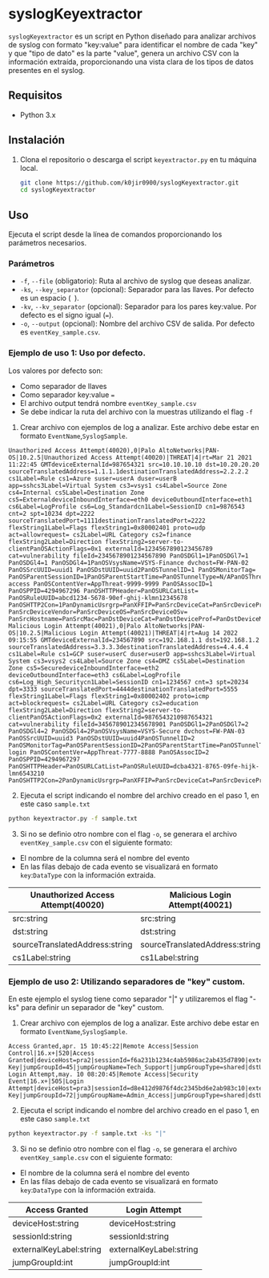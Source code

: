# syslogKeyextractor

`syslogKeyextractor` es un script en Python diseñado para analizar archivos de syslog con formato "key:value" para identificar el nombre de cada "key" y que "tipo de dato" es la parte "value", genera un archivo CSV con la información extraída, proporcionando una vista clara de los tipos de datos presentes en el syslog.

## Requisitos

- Python 3.x

## Instalación

1. Clona el repositorio o descarga el script `keyextractor.py` en tu máquina local.

    ```sh
    git clone https://github.com/k0jir0900/syslogKeyextractor.git 
    cd syslogKeyextractor
    ```

## Uso

Ejecuta el script desde la línea de comandos proporcionando los parámetros necesarios.

### Parámetros

- `-f`, `--file` (obligatorio): Ruta al archivo de syslog que deseas analizar.
- `-ks`, `--key_separator` (opcional): Separador para las llaves. Por defecto es un espacio (` `).
- `-kv`, `--kv_separator` (opcional): Separador para los pares key:value. Por defecto es el signo igual (`=`).
- `-o`, `--output` (opcional): Nombre del archivo CSV de salida. Por defecto es `eventKey_sample.csv`.

### Ejemplo de uso 1: Uso por defecto.

Los valores por defecto son:

- Como separador de llaves ` `
- Como separador key:value `=`
- El archivo output tendrá nombre `eventKey_sample.csv`
- Se debe indicar la ruta del archivo con la muestras utilizando el flag `-f`

1. Crear archivo con ejemplos de log a analizar. Este archivo debe estar en formato `EventName`,`SyslogSample`.

```plaintext
Unauthorized Access Attempt(40020),0|Palo AltoNetworks|PAN-OS|10.2.5|Unauthorized Access Attempt(40020)|THREAT|4|rt=Mar 21 2021 11:22:45 GMTdeviceExternalId=987654321 src=10.10.10.10 dst=10.20.20.20 sourceTranslatedAddress=1.1.1.1destinationTranslatedAddress=2.2.2.2 cs1Label=Rule cs1=Azure suser=userA duser=userB app=sshcs3Label=Virtual System cs3=vsys1 cs4Label=Source Zone cs4=Internal cs5Label=Destination Zone cs5=ExternaldeviceInboundInterface=eth0 deviceOutboundInterface=eth1 cs6Label=LogProfile cs6=Log_Standardcn1Label=SessionID cn1=9876543 cnt=2 spt=10234 dpt=2222 sourceTranslatedPort=1111destinationTranslatedPort=2222 flexString1Label=Flags flexString1=0x80002401 proto=udp act=allowrequest= cs2Label=URL Category cs2=finance flexString2Label=Direction flexString2=server-to-clientPanOSActionFlags=0x1 externalId=1234567890123456789 cat=vulnerability fileId=2345678901234567890 PanOSDGl1=1PanOSDGl7=1 PanOSDGl4=1 PanOSDGl4=1PanOSVsysName=VSYS-Finance dvchost=FW-PAN-02 PanOSSrcUUID=uuid1 PanOSDstUUID=uuid2PanOSTunnelID=1 PanOSMonitorTag= PanOSParentSessionID=1PanOSParentStartTime=PanOSTunnelType=N/APanOSThreatCategory=unauthorized-access PanOSContentVer=AppThreat-9999-9999 PanOSAssocID=1 PanOSPPID=4294967296 PanOSHTTPHeader=PanOSURLCatList= PanOSRuleUUID=abcd1234-5678-90ef-ghij-klmn12345678 PanOSHTTP2Con=1PanDynamicUsrgrp=PanXFFIP=PanSrcDeviceCat=PanSrcDeviceProf=PanSrcDeviceModel= PanSrcDeviceVendor=PanSrcDeviceOS=PanSrcDeviceOSv= PanSrcHostname=PanSrcMac=PanDstDeviceCat=PanDstDeviceProf=PanDstDeviceModel=PanDstDeviceVendor=
Malicious Login Attempt(40021),0|Palo AltoNetworks|PAN-OS|10.2.5|Malicious Login Attempt(40021)|THREAT|4|rt=Aug 14 2022 09:15:55 GMTdeviceExternalId=234567890 src=192.168.1.1 dst=192.168.1.2 sourceTranslatedAddress=3.3.3.3destinationTranslatedAddress=4.4.4.4 cs1Label=Rule cs1=GCP suser=userC duser=userD app=sshcs3Label=Virtual System cs3=vsys2 cs4Label=Source Zone cs4=DMZ cs5Label=Destination Zone cs5=SecuredeviceInboundInterface=eth2 deviceOutboundInterface=eth3 cs6Label=LogProfile cs6=Log_High_Securitycn1Label=SessionID cn1=1234567 cnt=3 spt=20234 dpt=3333 sourceTranslatedPort=4444destinationTranslatedPort=5555 flexString1Label=Flags flexString1=0x80002402 proto=icmp act=blockrequest= cs2Label=URL Category cs2=education flexString2Label=Direction flexString2=server-to-clientPanOSActionFlags=0x2 externalId=9876543210987654321 cat=vulnerability fileId=3456789012345678901 PanOSDGl1=2PanOSDGl7=2 PanOSDGl4=2 PanOSDGl4=2PanOSVsysName=VSYS-Secure dvchost=FW-PAN-03 PanOSSrcUUID=uuid3 PanOSDstUUID=uuid4PanOSTunnelID=2 PanOSMonitorTag=PanOSParentSessionID=2PanOSParentStartTime=PanOSTunnelType=N/APanOSThreatCategory=malicious-login PanOSContentVer=AppThreat-7777-8888 PanOSAssocID=2 PanOSPPID=4294967297 PanOSHTTPHeader=PanOSURLCatList=PanOSRuleUUID=dcba4321-8765-09fe-hijk-lmn6543210 PanOSHTTP2Con=2PanDynamicUsrgrp=PanXFFIP=PanSrcDeviceCat=PanSrcDeviceProf=PanSrcDeviceModel=PanSrcDeviceVendor=PanSrcDeviceOS=PanSrcDeviceOSv=PanSrcHostname=PanSrcMac=PanDstDeviceCat=PanDstDeviceProf=PanDstDeviceModel=PanDstDeviceVendor=
```
2. Ejecuta el script indicando el nombre del archivo creado en el paso 1, en este caso `sample.txt` 

```sh
python keyextractor.py -f sample.txt
```

3. Si no se definio otro nombre con el flag `-o`, se generara el archivo `eventKey_sample.csv` con el siguiente formato:

- El nombre de la columna será el nombre del evento
- En las filas debajo de cada evento se visualizará en formato `key`:`DataType` con la información extraida.


| Unauthorized Access Attempt(40020)  | Malicious Login Attempt(40021)      |
|-------------------------------------|-------------------------------------|
| src:string       | src:string |
| dst:string       | dst:string   |
| sourceTranslatedAddress:string      | sourceTranslatedAddress:string |
| cs1Label:string     | cs1Label:string   |

### Ejemplo de uso 2: Utilizando separadores de "key" custom.

En este ejemplo el syslog tiene como separador "|" y utilizaremos el flag "-ks" para definir un separador de "key" custom.

1. Crear archivo con ejemplos de log a analizar. Este archivo debe estar en formato `EventName`,`SyslogSample`.

```plaintext
Access Granted,apr. 15 10:45:22|Remote Access|Session Control|16.x+|520|Access Granted|deviceHost=pra2|sessionId=f6a231b1234c4ab5986ac2ab435d7890|externalKeyLabel=Auth Key|jumpGroupId=45|jumpGroupName=Tech_Support|jumpGroupType=shared|dstUser=TechUser1|dstUid=1.14.115.140|
Login Attempt,may. 10 08:20:45|Remote Access|Security Event|16.x+|505|Login Attempt|deviceHost=pra3|sessionId=d8e412d9876f4dc2345bd6e2ab983c10|externalKeyLabel=Auth Key|jumpGroupId=72|jumpGroupName=Admin_Access|jumpGroupType=shared|dstUser=AdminUser2|dstUid=1.15.117.150|
```

2. Ejecuta el script indicando el nombre del archivo creado en el paso 1, en este caso `sample.txt` 

```sh
python keyextractor.py -f sample.txt -ks "|"
```

3. Si no se definio otro nombre con el flag `-o`, se generara el archivo `eventKey_sample.csv` con el siguiente formato:

- El nombre de la columna será el nombre del evento
- En las filas debajo de cada evento se visualizará en formato `key`:`DataType` con la información extraida.


| Access Granted  | Login Attempt  |
|-----------------|----------------|
| deviceHost:string  | deviceHost:string |
| sessionId:string   | sessionId:string   |
| externalKeyLabel:string  | externalKeyLabel:string |
| jumpGroupId:int  | jumpGroupId:int  |